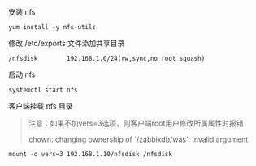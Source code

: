 安装 nfs

```
yum install -y nfs-utils
```

修改 /etc/exports  文件添加共享目录

```
/nfsdisk        192.168.1.0/24(rw,sync,no_root_squash)
```

启动 nfs

```
systemctl start nfs
```

客户端挂载 nfs 目录

> 注意：如果不加vers=3选项，则客户端root用户修改所属属性时报错
>
> chown: changing ownership of `/zabbixdb/was': Invalid argument

```
mount -o vers=3 192.168.1.10/nfsdisk /nfsdisk
```

